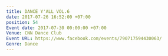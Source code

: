 ```yaml
---
title: DANCE Y'ALL VOL.6
date: 2017-07-26 16:52:00 +07:00
position: 54
Event date: 2017-07-30 00:00:00 +07:00
Venue: CNN Dance Club
Event URL: https://www.facebook.com/events/790717594430063/
Genre: Dance
---
```


